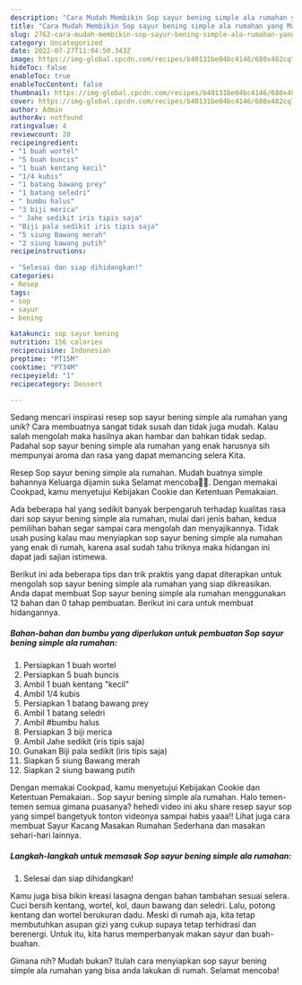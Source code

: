 ```yaml
---
description: "Cara Mudah Membikin Sop sayur bening simple ala rumahan yang Mantap"
title: "Cara Mudah Membikin Sop sayur bening simple ala rumahan yang Mantap"
slug: 2762-cara-mudah-membikin-sop-sayur-bening-simple-ala-rumahan-yang-mantap
category: Uncategorized
date: 2022-07-27T11:04:50.343Z
image: https://img-global.cpcdn.com/recipes/b40131be04bc4146/680x482cq70/sop-sayur-bening-simple-ala-rumahan-foto-resep-utama.jpg
hideToc: false
enableToc: true
enableTocContent: false
thumbnail: https://img-global.cpcdn.com/recipes/b40131be04bc4146/680x482cq70/sop-sayur-bening-simple-ala-rumahan-foto-resep-utama.jpg
cover: https://img-global.cpcdn.com/recipes/b40131be04bc4146/680x482cq70/sop-sayur-bening-simple-ala-rumahan-foto-resep-utama.jpg
author: Admin
authorAv: notfound
ratingvalue: 4
reviewcount: 20
recipeingredient:
- "1 buah wortel"
- "5 buah buncis"
- "1 buah kentang kecil"
- "1/4 kubis"
- "1 batang bawang prey"
- "1 batang seledri"
- " bumbu halus"
- "3 biji merica"
- " Jahe sedikit iris tipis saja"
- "Biji pala sedikit iris tipis saja"
- "5 siung Bawang merah"
- "2 siung bawang putih"
recipeinstructions:

- "Selesai dan siap dihidangkan!"
categories:
- Resep
tags:
- sop
- sayur
- bening

katakunci: sop sayur bening 
nutrition: 156 calories
recipecuisine: Indonesian
preptime: "PT15M"
cooktime: "PT34M"
recipeyield: "1"
recipecategory: Dessert

---
```





Sedang mencari inspirasi resep sop sayur bening simple ala rumahan yang unik? Cara membuatnya sangat tidak susah dan tidak juga mudah. Kalau salah mengolah maka hasilnya akan hambar dan bahkan tidak sedap. Padahal sop sayur bening simple ala rumahan yang enak harusnya sih mempunyai aroma dan rasa yang dapat memancing selera Kita.





Resep Sop sayur bening simple ala rumahan. Mudah buatnya simple bahannya Keluarga dijamin suka Selamat mencoba🤗🤗. Dengan memakai Cookpad, kamu menyetujui Kebijakan Cookie dan Ketentuan Pemakaian.

Ada beberapa hal yang sedikit banyak berpengaruh terhadap kualitas rasa dari sop sayur bening simple ala rumahan, mulai dari jenis bahan, kedua pemilihan bahan segar sampai cara mengolah dan menyajikannya. Tidak usah pusing kalau mau menyiapkan sop sayur bening simple ala rumahan yang enak di rumah, karena asal sudah tahu triknya maka hidangan ini dapat jadi sajian istimewa.






Berikut ini ada beberapa tips dan trik praktis yang dapat diterapkan untuk mengolah sop sayur bening simple ala rumahan yang siap dikreasikan. Anda dapat membuat Sop sayur bening simple ala rumahan menggunakan 12 bahan dan 0 tahap pembuatan. Berikut ini cara untuk membuat hidangannya.

<!--inarticleads1-->

##### Bahan-bahan dan bumbu yang diperlukan untuk pembuatan Sop sayur bening simple ala rumahan:

1. Persiapkan 1 buah wortel
1. Persiapkan 5 buah buncis
1. Ambil 1 buah kentang &#34;kecil&#34;
1. Ambil 1/4 kubis
1. Persiapkan 1 batang bawang prey
1. Ambil 1 batang seledri
1. Ambil  #bumbu halus
1. Persiapkan 3 biji merica
1. Ambil  Jahe sedikit (iris tipis saja)
1. Gunakan Biji pala sedikit (iris tipis saja)
1. Siapkan 5 siung Bawang merah
1. Siapkan 2 siung bawang putih


Dengan memakai Cookpad, kamu menyetujui Kebijakan Cookie dan Ketentuan Pemakaian.. Sop sayur bening simple ala rumahan. Halo temen-temen semua gimana puasanya? hehedi video ini aku share resep sayur sop yang simpel bangetyuk tonton videonya sampai habis yaaa!! Lihat juga cara membuat Sayur Kacang Masakan Rumahan Sederhana dan masakan sehari-hari lainnya. 

<!--inarticleads2-->

##### Langkah-langkah untuk memasak Sop sayur bening simple ala rumahan:


1. Selesai dan siap dihidangkan!

Kamu juga bisa bikin kreasi lasagna dengan bahan tambahan sesuai selera. Cuci bersih kentang, wortel, kol, daun bawang dan seledri. Lalu, potong kentang dan wortel berukuran dadu. Meski di rumah aja, kita tetap membutuhkan asupan gizi yang cukup supaya tetap terhidrasi dan berenergi. Untuk itu, kita harus memperbanyak makan sayur dan buah-buahan. 

Gimana nih? Mudah bukan? Itulah cara menyiapkan sop sayur bening simple ala rumahan yang bisa anda lakukan di rumah. Selamat mencoba!
